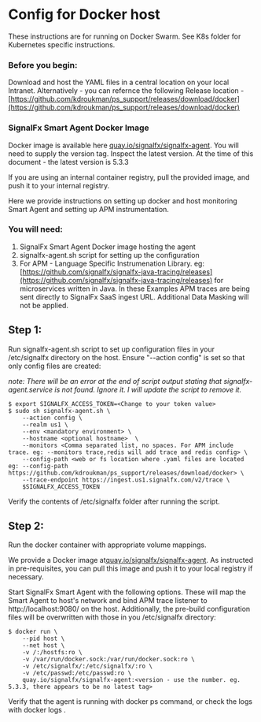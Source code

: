 # Config for Docker host

These instructions are for running on Docker Swarm. See K8s folder for Kubernetes specific instructions. 

### Before you begin: 
Download and host the YAML files in a central location on your local Intranet. 
Alternatively - you can refernce the following Release location - [https://github.com/kdroukman/ps_support/releases/download/docker](https://github.com/kdroukman/ps_support/releases/download/docker)

### SignalFx Smart Agent Docker Image
Docker image is available here [quay.io/signalfx/signalfx-agent](quay.io/signalfx/signalfx-agent). You will need to supply the version tag. Inspect the latest version. At the time of this document - the latest version is 5.3.3

If you are using an internal container registry, pull the provided image, and push it to your internal registry.

Here we provide instructions on setting up docker and host monitoring Smart Agent and setting up APM instrumentation. 

### You will need:
1) SignalFx Smart Agent Docker image hosting the agent
2) signalfx-agent.sh script for setting up the configuration
3) For APM - Language Specific Instrumenation Library. eg: [https://github.com/signalfx/signalfx-java-tracing/releases](https://github.com/signalfx/signalfx-java-tracing/releases) for microservices written in Java.
In these Examples APM traces are being sent directly to SignalFx SaaS ingest URL. Additional Data Masking will not be applied.

## Step 1: 

Run signalfx-agent.sh script to set up configuration files in your /etc/signalfx directory on the host. 
Ensure "--action config" is set so that only config files are created:

_note: There will be an error at the end of script output stating that signalfx-agent.service is not found. Ignore it. I will update the script to remove it._
```
$ export SIGNALFX_ACCESS_TOKEN=<Change to your token value>
$ sudo sh signalfx-agent.sh \
    --action config \
    --realm us1 \
    --env <mandatory environment> \
    --hostname <optional hostname>  \
    --monitors <Comma separated list, no spaces. For APM include trace. eg: --monitors trace,redis will add trace and redis config> \
    --config-path <web or fs location where .yaml files are located eg: --config-path https://github.com/kdroukman/ps_support/releases/download/docker> \
    --trace-endpoint https://ingest.us1.signalfx.com/v2/trace \
    $SIGNALFX_ACCESS_TOKEN
```
Verify the contents of /etc/signalfx folder after running the script. 

## Step 2:
Run the docker container with appropriate volume mappings. 

We provide a Docker image at[quay.io/signalfx/signalfx-agent](quay.io/signalfx/signalfx-agent). 
As instructed in pre-requisites, you can pull this image and push it to your local registry if necessary. 

Start SignalFx Smart Agent with the following options. These will map the Smart Agent to host's network and bind APM trace listener to http://localhost:9080/ on the host. Additionally, the pre-build configuration files will be overwritten with those in you /etc/signalfx directory:


```
$ docker run \
    --pid host \
    --net host \
    -v /:/hostfs:ro \ 
    -v /var/run/docker.sock:/var/run/docker.sock:ro \ 
    -v /etc/signalfx/:/etc/signalfx/:ro \ 
    -v /etc/passwd:/etc/passwd:ro \
    quay.io/signalfx/signalfx-agent:<version - use the number. eg. 5.3.3, there appears to be no latest tag>
```

Verify that the agent is running with docker ps command, or check the logs with docker logs <container name>.
    
    
